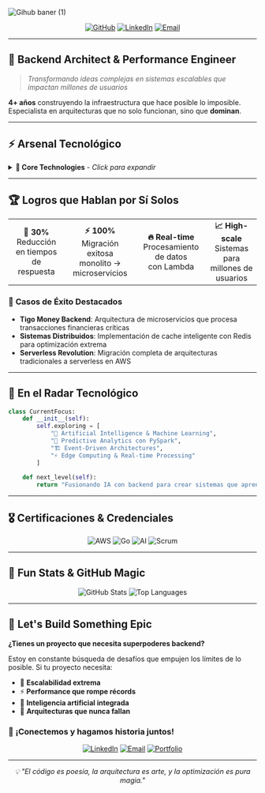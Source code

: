 ![Gihub baner (1)](https://github.com/user-attachments/assets/24ca212a-efa1-468b-af02-88c659972daa)

<div align="center">

[![GitHub](https://img.shields.io/badge/GitHub-jjvnz-blue?logo=github)](https://github.com/jjvnz)
[![LinkedIn](https://img.shields.io/badge/LinkedIn-Connect-0077B5?logo=linkedin)](https://linkedin.com/in/jjvnz)
[![Email](https://img.shields.io/badge/Email-jjvnz.dev@outlook.com-red?logo=gmail)](mailto:jjvnz.dev@outlook.com)

</div>

---

## 🎯 **Backend Architect & Performance Engineer**

> *Transformando ideas complejas en sistemas escalables que impactan millones de usuarios*

**4+ años** construyendo la infraestructura que hace posible lo imposible. Especialista en arquitecturas que no solo funcionan, sino que **dominan**.

---

## ⚡ **Arsenal Tecnológico**

<details>
<summary><b>🚀 Core Technologies</b> - <i>Click para expandir</i></summary>

```
🔥 Backend Powerhouses
├── Go (Golang)           ██████████ Expert
├── Python               ██████████ Expert  
├── Java                 ████████░░ Advanced
└── JavaScript/Node.js   ████████░░ Advanced

☁️ Cloud & Infrastructure
├── AWS (S3, Lambda, SQS) ██████████ Expert
├── Google Cloud Platform ████████░░ Advanced
├── Docker & Kubernetes   ██████████ Expert
└── Redis & PostgreSQL    ██████████ Expert

🎯 Frameworks & Tools
├── FastAPI & Flask       ██████████ Expert
├── KrakenD (API Gateway) ████████░░ Advanced
├── Spring Boot           ████████░░ Advanced
└── CI/CD (GitHub Actions)██████████ Expert
```
</details>

---

## 🏆 **Logros que Hablan por Sí Solos**

<table>
<tr>
<td align="center"><b>🚀 30%</b><br/>Reducción en tiempos<br/>de respuesta</td>
<td align="center"><b>⚡ 100%</b><br/>Migración exitosa<br/>monolito → microservicios</td>
<td align="center"><b>🔥 Real-time</b><br/>Procesamiento de datos<br/>con Lambda</td>
<td align="center"><b>📈 High-scale</b><br/>Sistemas para<br/>millones de usuarios</td>
</tr>
</table>

### 💎 **Casos de Éxito Destacados**
- **Tigo Money Backend**: Arquitectura de microservicios que procesa transacciones financieras críticas
- **Sistemas Distribuidos**: Implementación de cache inteligente con Redis para optimización extrema
- **Serverless Revolution**: Migración completa de arquitecturas tradicionales a serverless en AWS

---

## 🧠 **En el Radar Tecnológico**

```python
class CurrentFocus:
    def __init__(self):
        self.exploring = [
            "🤖 Artificial Intelligence & Machine Learning",
            "🔮 Predictive Analytics con PySpark", 
            "🏗️ Event-Driven Architectures",
            "⚡ Edge Computing & Real-time Processing"
        ]
        
    def next_level(self):
        return "Fusionando IA con backend para crear sistemas que aprenden y se optimizan solos"
```

---

## 🎖️ **Certificaciones & Credenciales**

<div align="center">

![AWS](https://img.shields.io/badge/AWS_Certified-Cloud_Practitioner-FF9900?logo=amazon-aws&logoColor=white)
![Go](https://img.shields.io/badge/Professional-Go_Developer-00ADD8?logo=go&logoColor=white)
![AI](https://img.shields.io/badge/Bootcamp-Artificial_Intelligence-FF6B6B?logo=brain&logoColor=white)
![Scrum](https://img.shields.io/badge/Scrum-Fundamentals_Certified-009688?logo=scrumalliance&logoColor=white)

</div>

---

## 🎪 **Fun Stats & GitHub Magic**

<div align="center">

![GitHub Stats](https://github-readme-stats.vercel.app/api?username=jjvnz&show_icons=true&theme=radical&hide_border=true)
![Top Languages](https://github-readme-stats.vercel.app/api/top-langs/?username=jjvnz&layout=compact&theme=radical&hide_border=true)

</div>

---

## 🤝 **Let's Build Something Epic**

**¿Tienes un proyecto que necesita superpoderes backend?** 

Estoy en constante búsqueda de desafíos que empujen los límites de lo posible. Si tu proyecto necesita:
- 🚀 **Escalabilidad extrema**
- ⚡ **Performance que rompe récords** 
- 🧠 **Inteligencia artificial integrada**
- 🔧 **Arquitecturas que nunca fallan**

### 💬 **¡Conectemos y hagamos historia juntos!**

<div align="center">

[![LinkedIn](https://img.shields.io/badge/-LinkedIn-0077B5?style=for-the-badge&logo=linkedin&logoColor=white)](https://linkedin.com/in/jjvnz)
[![Email](https://img.shields.io/badge/-Email-D14836?style=for-the-badge&logo=gmail&logoColor=white)](mailto:jjvnz.dev@outlook.com)
[![Portfolio](https://img.shields.io/badge/-Portfolio-FF5722?style=for-the-badge&logo=google-chrome&logoColor=white)](https://jjvnz.github.io/)

</div>

---

<div align="center">
<i>💡 "El código es poesía, la arquitectura es arte, y la optimización es pura magia."</i>
</div>
